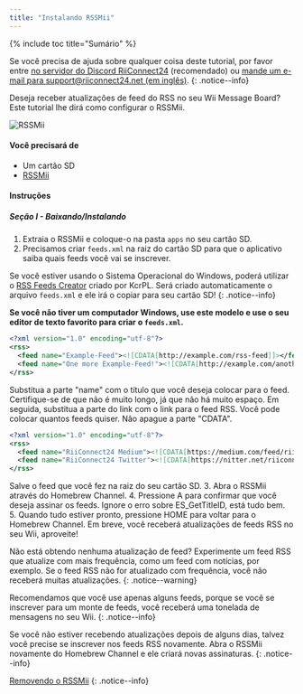 ```yaml
---
title: "Instalando RSSMii"
---
```


{% include toc title="Sumário" %}

Se você precisa de ajuda sobre qualquer coisa deste tutorial, por favor entre [no servidor do Discord RiiConnect24](https://discord.gg/rc24) (recomendado) ou [mande um e-mail para support@riiconnect24.net (em inglês)](mailto:support@riiconnect24.net).
{: .notice--info}

Deseja receber atualizações de feed do RSS no seu Wii Message Board? Este tutorial lhe dirá como configurar o RSSMii.

![RSSMii](/images/rssmii.png)

#### Você precisará de

* Um cartão SD
* [RSSMii](https://oscwii.org/library/app/rssmii)

#### Instruções
##### Seção I - Baixando/Instalando

1. Extraia o RSSMii e coloque-o na pasta `apps` no seu cartão SD.
2. Precisamos criar `feeds.xml` na raiz do cartão SD para que o aplicativo saiba quais feeds você vai se inscrever.

Se você estiver usando o Sistema Operacional do Windows, poderá utilizar o [RSS Feeds Creator](https://github.com/RiiConnect24/rssmii/releases/download/v1.4.1/RSSFeedsCreator.bat) criado por KcrPL. Será criado automaticamente o arquivo `feeds.xml` e ele irá o copiar para seu cartão SD!
{: .notice--info}

<b>Se você não tiver um computador Windows, use este modelo e use o seu editor de texto favorito para criar o `feeds.xml`.</b>

```xml
<?xml version="1.0" encoding="utf-8"?>
<rss>
  <feed name="Example-Feed"><![CDATA[http://example.com/rss-feed]]></feed>
  <feed name="One more Example-Feed!"><![CDATA[http://example.com/another_rss-feed]]></feed>
</rss>
```

Substitua a parte "name" com o título que você deseja colocar para o feed. Certifique-se de que não é muito longo, já que não há muito espaço. Em seguida, substitua a parte do link com o link para o feed RSS. Você pode colocar quantos feeds quiser. Não apague a parte "CDATA".

```xml
<?xml version="1.0" encoding="utf-8"?>
<rss>
  <feed name="RiiConnect24 Medium"><![CDATA[https://medium.com/feed/riiconnect24]]></feed>
  <feed name="RiiConnect24 Twitter"><![CDATA[https://nitter.net/riiconnect24/rss]]></feed>
</rss>
```

Salve o feed que você fez na raiz do seu cartão SD.
3. Abra o RSSMii através do Homebrew Channel.
4. Pressione A para confirmar que você deseja assinar os feeds. Ignore o erro sobre ES_GetTitleID, está tudo bem.
5. Quando tudo estiver pronto, pressione HOME para voltar para o Homebrew Channel. Em breve, você receberá atualizações de feeds RSS no seu Wii, aproveite!

Não está obtendo nenhuma atualização de feed? Experimente um feed RSS que atualize com mais frequência, como um feed com notícias, por exemplo. Se o feed RSS não for atualizado com frequência, você não receberá muitas atualizações.
{: .notice--warning}

Recomendamos que você use apenas alguns feeds, porque se você se inscrever para um monte de feeds, você receberá uma tonelada de mensagens no seu Wii.
{: .notice--info}

Se você não estiver recebendo atualizações depois de alguns dias, talvez você precise se inscrever nos feeds RSS novamente. Abra o RSSMii novamente do Homebrew Channel e ele criará novas assinaturas.
{: .notice--info}

[Removendo o RSSMii](rssmii-remove)
{: .notice--info}
